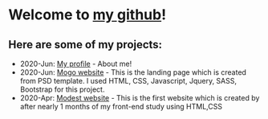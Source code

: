 # Welcome to [my github](quanghungbk304.github.io)!
## Here are some of my projects: 
- 2020-Jun: [My profile](https://quanghungbk304.github.io/my-project/profile/index.html) - About me!
- 2020-Jun: [Mogo website](https://quanghungbk304.github.io/my-project/mogo/index.html) - This is the landing page which is created from PSD template. I used HTML, CSS, Javascript, Jquery, SASS, Bootstrap for this project.
- 2020-Apr: [Modest website](https://quanghungbk304.github.io/fullstack4/Bai15-modest/) - This is the first website which is created by after nearly 1 months of my front-end study using HTML,CSS
